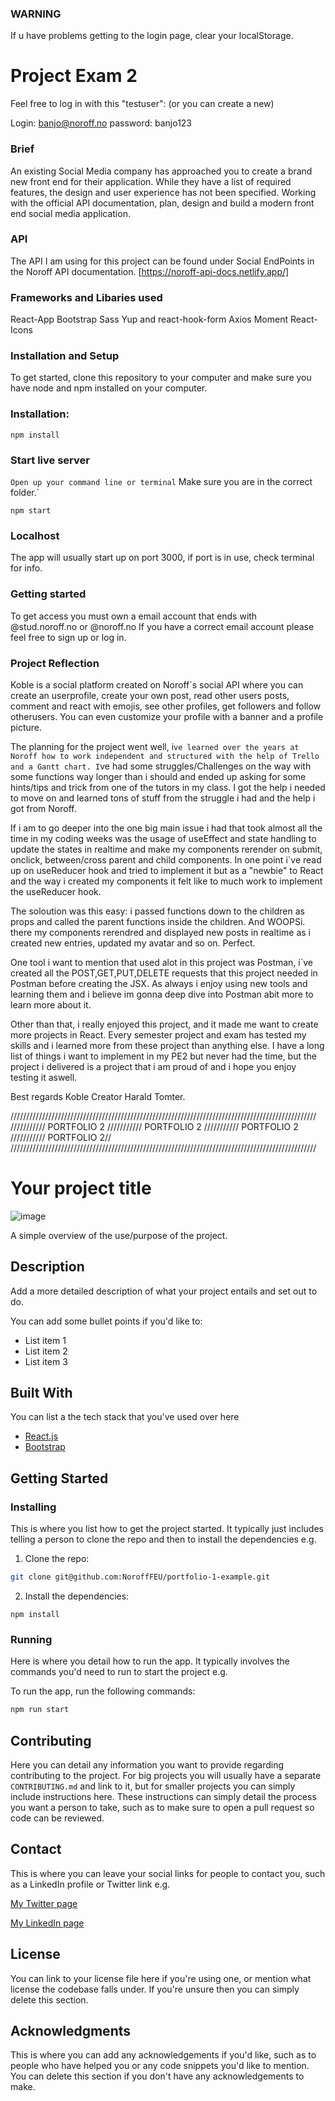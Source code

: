 ### WARNING

If u have problems getting to the login page, clear your localStorage.

# Project Exam 2

Feel free to log in with this "testuser":
(or you can create a new)

Login: banjo@noroff.no
password: banjo123

### Brief

An existing Social Media company has approached you to create a brand new front end for their application. While they have a list of required features, the design and user experience has not been specified. Working with the official API documentation, plan, design and build a modern front end social media application.

### API

The API I am using for this project can be found under Social EndPoints in the Noroff API documentation. [https://noroff-api-docs.netlify.app/]

### Frameworks and Libaries used

React-App
Bootstrap
Sass
Yup and react-hook-form
Axios
Moment
React-Icons

### Installation and Setup

To get started, clone this repository to your computer and make sure you have node and npm installed on your computer.

### Installation:

`npm install`

### Start live server

`Open up your command line or terminal`
Make sure you are in the correct folder.`

`npm start`

### Localhost

The app will usually start up on port 3000, if port is in use, check terminal for info.

### Getting started

To get access you must own a email account that ends with @stud.noroff.no or @noroff.no
If you have a correct email account please feel free to sign up or log in.

### Project Reflection

Koble is a social platform created on Noroff`s social API where you can create an userprofile, create your own post, read other users posts, comment and react with emojis, see other profiles, get followers and follow otherusers. You can even customize your profile with a banner and a profile picture.

The planning for the project went well, i`ve learned over the years at Noroff how to work independent and structured with the help of Trello and a Gantt chart. I`ve had some struggles/Challenges on the way with some functions way longer than i should and ended up asking for some hints/tips and trick from one of the tutors in my class. I got the help i needed to move on and learned tons of stuff from the struggle i had and the help i got from Noroff.

If i am to go deeper into the one big main issue i had that took almost all the time in my coding weeks was the usage of useEffect and state handling to update the states in realtime and make my components rerender on submit, onclick, between/cross parent and child components.
In one point i`ve read up on useReducer hook and tried to implement it but as a "newbie" to React and the way i created my components it felt like to much work to implement the useReducer hook.

The soloution was this easy: i passed functions down to the children as props and called the parent functions inside the children. And WOOPSi. there my components rerendred and displayed new posts in realtime as i created new entries, updated my avatar and so on. Perfect.

One tool i want to mention that used alot in this project was Postman, i`ve created all the POST,GET,PUT,DELETE requests that this project needed in Postman before creating the JSX. As always i enjoy using new tools and learning them and i believe im gonna deep dive into Postman abit more to learn more about it.

Other than that, i really enjoyed this project, and it made me want to create more projects in React. Every semester project and exam has tested my skills and i learned more from these project than anything else.
I have a long list of things i want to implement in my PE2 but never had the time, but the project i delivered is a project that i am proud of and i hope you enjoy testing it aswell.

Best regards Koble Creator Harald Tomter.

/////////////////////////////////////////////////////////////////////////////////////////////////
/////////// PORTFOLIO 2 /////////// PORTFOLIO 2 /////////// PORTFOLIO 2 /////////// PORTFOLIO 2//
/////////////////////////////////////////////////////////////////////////////////////////////////

# Your project title

![image](https://user-images.githubusercontent.com/52622303/164316813-4b12d99f-aeb7-4069-85cf-e72b3a50ac99.png)

A simple overview of the use/purpose of the project.

## Description

Add a more detailed description of what your project entails and set out to do.

You can add some bullet points if you'd like to:

- List item 1
- List item 2
- List item 3

## Built With

You can list a the tech stack that you've used over here

- [React.js](https://reactjs.org/)
- [Bootstrap](https://getbootstrap.com)

## Getting Started

### Installing

This is where you list how to get the project started. It typically just includes telling a person to clone the repo and then to install the dependencies e.g.

1. Clone the repo:

```bash
git clone git@github.com:NoroffFEU/portfolio-1-example.git
```

2. Install the dependencies:

```
npm install
```

### Running

Here is where you detail how to run the app. It typically involves the commands you'd need to run to start the project e.g.

To run the app, run the following commands:

```bash
npm run start
```

## Contributing

Here you can detail any information you want to provide regarding contributing to the project. For big projects you will usually have a separate `CONTRIBUTING.md` and link to it, but for smaller projects you can simply include instructions here. These instructions can simply detail the process you want a person to take, such as to make sure to open a pull request so code can be reviewed.

## Contact

This is where you can leave your social links for people to contact you, such as a LinkedIn profile or Twitter link e.g.

[My Twitter page](www.twitter.com)

[My LinkedIn page](www.linkedin.com)

## License

You can link to your license file here if you're using one, or mention what license the codebase falls under. If you're unsure then you can simply delete this section.

## Acknowledgments

This is where you can add any acknowledgements if you'd like, such as to people who have helped you or any code snippets you'd like to mention. You can delete this section if you don't have any acknowledgements to make.
